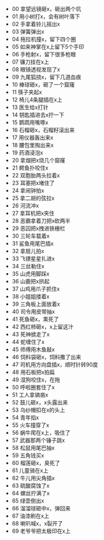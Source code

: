 + 00 拿望远镜砸x，砸出两个坑
+ 01 用小树打x，会有树叶落下
+ 02 手拿着铃儿摇出x
+ 03 弹簧弹出x
+ 04 拖拉机撞x，留下四个圈
+ 05 如来神掌在x上留下5个手印
+ 06 手枪射x，留下很多枪眼
+ 07 镰刀挂在x上
+ 08 眼镜透视发现了x
+ 09 九尾狐挠x，留下几道血痕
+ 10 棒球砸x，砸了一个窟窿
+ 11 筷子夹起x
+ 12 椅儿4条腿插在x上
+ 13 医生给x打针
+ 14 钥匙插进去x拧一下
+ 15 鹦鹉用嘴啄x
+ 16 石榴砸x，石榴籽滚出来
+ 17 用仪器轰出来x
+ 18 腰包里掏出来x
+ 19 药酒浸泡x
+ 20 拿烟把x烧几个窟窿
+ 21 鳄鱼扑咬住x
+ 22 双胞胎两头拉着x
+ 23 耳塞把x堵住了
+ 24 拿闹钟拍x
+ 25 拿二胡的弦拉x
+ 26 河流冲x
+ 27 拿耳机把x夹住
+ 28 恶霸拿着刀把x砍两半
+ 29 恶囚把x拽进铁栅栏
+ 30 三轮车载着x
+ 31 鲨鱼用尾巴插x
+ 32 拿扇儿拍x
+ 33 飞镖星星扎进x
+ 34 三丝勒住x
+ 35 山虎用脚踩x
+ 36 山鹿把x拱起
+ 37 山鸡用爪子抓住x
+ 38 小姐姐搂着x
+ 39 三角板上面放着x
+ 40 司令用皮带抽x
+ 41 死鱼砸x，熏死了
+ 42 西红柿砸x，x上留这汁
+ 43 死神掳走了x
+ 44 蛇缠住了x
+ 45 师傅用木鱼敲x
+ 46 饲料袋砸x，饲料撒了出来
+ 47 司机用方向盘插x，顺时针转90度
+ 48 用石板把x拍扁
+ 49 湿狗咬住x，在拖
+ 50 呼啦圈套住了x
+ 51 工人拿镐凿x
+ 52 鼓儿砸x，x头露出来
+ 53 乌纱帽扣在x的头上
+ 54 青年掐x
+ 55 火车撞穿了x
+ 56 蜗牛爬在x上，吸住了
+ 57 武器那两个锤子跳x
+ 58 松鼠用尾巴抽x
+ 59 五角钱买x
+ 60 榴莲砸x，臭死了
+ 61 儿童骑在x上
+ 62 牛儿用尖角插x
+ 63 硫酸腐蚀了x
+ 64 螺丝拧满了x
+ 65 绿壶倒出x
+ 66 溜溜球砸中x，弹回来
+ 67 油漆刷在x上
+ 68 喇叭喊x，x裂开了
+ 69 老爷爷把太极印在x上

